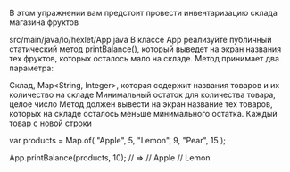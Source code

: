 В этом упражнении вам предстоит провести инвентаризацию склада магазина фруктов

src/main/java/io/hexlet/App.java
В классе App реализуйте публичный статический метод printBalance(), который выведет на экран названия тех фруктов, которых осталось мало на складе. Метод принимает два параметра:

Склад, Map<String, Integer>, которая содержит названия товаров и их количество на складе
Минимальный остаток для количества товара, целое число
Метод должен вывести на экран название тех товаров, которых на складе осталось меньше минимального остатка. Каждый товар с новой строки

var products = Map.of(
    "Apple", 5,
    "Lemon", 9,
    "Pear", 15
);

App.printBalance(products, 10); // =>
// Apple
// Lemon